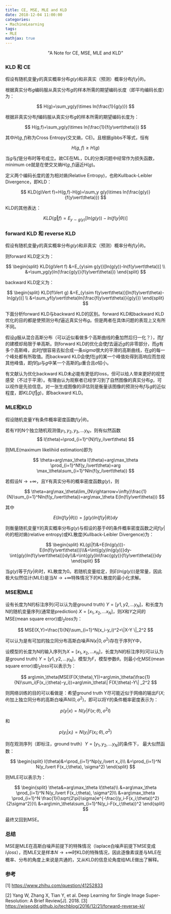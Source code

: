```yaml
---
title: CE, MSE, MLE and KLD
date: 2018-12-04 11:00:00
categories:
- MachineLearning
tags:
- MLE
mathjax: true
---
```


<center>"A Note for CE, MSE, MLE and KLD"</center>

<!-- more -->

### KLD 和 CE

假设有随机变量y的真实概率分布$g(y)$和非真实（预测）概率分布$f(y\vert\theta)$。

根据真实分布$g$编码服从真实分布$g$的样本所需的期望编码长度（即平均编码长度）为：

$$
H(g)=\sum_yg(y)\times ln(\frac{1}{g(y)})
$$

根据非真实分布$f$编码服从真实分布$g$的样本所需的期望编码长度为：

$$
H(g,f)=\sum_yg(y)\times ln(\frac{1}{f(y\vert\theta)})
$$

其中$H(g,f)$称为Cross Entropy(交叉熵，CE)。且根据gibbs不等式，恒有

$$
H(g,f)\ge H(g)
$$

当$g$与$f$是分布时等号成立。故CE在ML，DL的分类问题中经常作为损失函数，minimum ce就是在使交叉熵$H(g,f)$逼近$H(g)$。

定义两个编码长度的差为相对熵(Relative Entropy)，也称Kullback-Leibler Divergence，即KLD：

$$
KLD(g\Vert f)=H(g,f)-H(g)=\sum_y g(y)\times ln(\frac{g(y)}{f(y\vert\theta)})
$$

KLD的其他表达：

$$
KLD(g\Vert f)=E_{y\sim g(y)}[ln(g(y))-ln(f(y\vert\theta))]
$$

### forward KLD 和 reverse KLD

假设有随机变量y的真实概率分布$g(y)$和非真实（预测）概率分布$f(y\vert\theta)$。

则forward KLD定义为：

$$
\begin{split}
KLD(g\Vert f)
&=E_{y\sim g(y)}[ln(g(y))-ln(f(y\vert\theta))]
\\
&=\sum_yg(y)ln(\frac{g(y)}{f(y\vert\theta)})
\end{split}
$$

backward KLD定义为：

$$
\begin{split}
KLD(f\Vert g)
&=E_{y\sim f(y\vert\theta)}[ln(f(y\vert\theta)-ln(g(y))]
\\
&=\sum_yf(y\vert\theta)ln(\frac{f(y\vert\theta)}{g(y)})
\end{split}
$$

下面分析forward KLD与backward KLD的区别。forward KLD和backward KLD优化的目的都是使预测分布$f$逼近真实分布$g$。但是两者在具体问题的表现上又有所不同。

假设$g$服从混合高斯分布（可以近似看做多个高斯曲线的叠加然后归一化？），而$f$的建模却局限于单高斯。则forward KLD的优化会使$f$去逼近$g$的非零部分，而$g$有多个高斯峰，此时$f$很容易去拟合成一条$sigma$很大的平滑的高斯曲线，在$g$的每一个峰处都有所取值。而backward KLD会使$f$在$g$的某一个峰值处得到高响应而忽视其他峰值，即$f$的$\mu$与$g$中某一个高斯的$\mu$重合且$\sigma$较小。

有文献认为优化backward KLD未必能有更低的loss，但可以给人带来更好的视觉感受（不过于平滑）。有理由认为观察者已经学习到了自然图像的真实分布$g$，可以视作是先验信息。对一张生成图像的评估则是衡量该图像的预测分布$f$与$g$的近似程度，即$KLD(f\Vert g)$，即backward KLD。

### MLE和KLD

假设随机变量$Y$有条件概率密度函数$f(y\vert \theta)$。

若有$Y$的N个独立随机观测值$y_1,y_2,y_3,...y_N$，则有似然函数
$$
l(\theta)=\prod_{i=1}^{N}f(y_i\vert\theta)
$$

则MLE(maximum likelihiid estimation)即为

$$
\theta=arg\max_\theta l(\theta)=arg\max_\theta \prod_{i=1}^Nf(y_i\vert\theta)=arg \max_\theta\sum_{i=1}^Nln(f(y_i\vert\theta))
$$

若假设$N\rightarrow+\infty$，且Y有真实分布的概率密度函数$g(y)$，则

$$
\theta=arg\max_\theta\lim_{N\rightarrow+\infty}\frac{1}{N}\sum_{i=1}^Nln(f(y_i\vert\theta))=arg\max_\theta E(ln(f(y\vert\theta)))
$$

其中

$$
E(ln(f(y\vert\theta)))=\int g(y)ln(f(y\vert\theta))dy
$$

则衡量随机变量Y的真实概率分布$g(y)$与假设的基于$\theta$的条件概率密度函数之间$f(y\vert \theta)$的相对熵(relative entropy)或KL散度(Kullback-Leibler Divergence)为：

$$
\begin{split}
KL(g\|f)&=E(ln(g(y)))-E(ln(f(y\vert\theta)))\\&=\int{g(y)ln(g(y))}dy-\int{g(y)ln(f(y\vert\theta))}dy\\&=\int{g(y)ln\frac{g(y)}{f(y\vert\theta)}}dy
\end{split}
$$

当$g(y)$等于$f(y\vert \theta)$时，KL散度为0。若随机变量给定，则$E(ln(g(y)))$是常量，因此极大似然估计(MLE)是当$N\rightarrow+\infty$特殊情况下的KL散度的最小化求解。

### MSE和MLE

设有长度为N的标注序列(可以认为是ground truth) $Y=[y1,y2,...y_N]$，和长度为N的随机变量序列(通常是prediction) $X=[x_1,x_2,...x_N]$，则$X$和$Y$之间的MSE(mean square error)或$l_2 loss$为：

$$
MSE(X,Y)=\frac{1}{N}\sum_{i=1}^N(x_i-y_i)^2=\|X-Y
\|_2^2
$$

可以认为是有可加的独立同分布高斯白噪声$N(\epsilon\vert 0,\sigma^2)​$存在于序列Y中，



设模型的长度为N的输入序列为$X=[x_1,x_2,...x_N]$，长度为N的标注序列(可以认为是ground truth) $Y=[y1,y2,...y_N]$，模型为$F$，模型参数$\theta$。则最小化MSE(mean square error)或$l_2 loss$可以表示为：

$$
arg\min_\theta(MSE(F(X;\theta),Y))=arg\min_\theta(\frac{1}{N}\sum_i(F(x_i;\theta)-y_i))=arg\min_\theta\| F(X;\theta)-Y\| _2^2
$$

则网络训练的目的可以看做是：希望ground truth Y尽可能近似于网络的输出$F(X;\theta)$加上独立同分布的高斯白噪声$N(0,\sigma^2)$，即可以将Y的条件概率密度表示为：

$$
p(y\vert x)=N(y\vert F(x;\theta), \sigma^2I)
$$

和

$$
p(y_i\vert x_i)=N(y_i\vert F(x_i;\theta), \sigma^2)
$$

则在观测序列（即标注，ground truth）$Y=[y_1,y_2,...y_N]$的条件下， 最大似然函数：

$$
\begin{split}
l(\theta)&=\prod_{i=1}^Np(y_i\vert x_i)\\
&=\prod_{i=1}^N N(y_i\vert F(x_i;\theta), \sigma^2)
\end{split}
$$

则MLE可以表示为：

$$
\begin{split}
\theta&=arg\max_\theta l(\theta)\\
&=arg\max_\theta \prod_{i=1}^N N(y_i\vert F(x_i;theta), \sigma^2)\\
&=arg\max_\theta \prod_{i=1}^N \frac{1}{\sqrt{2\pi}\sigma}e^{-\frac{(y_i-F(x_i;\theta))^2}{2\sigma^2}}\\
&=arg\min_\theta\sum_{i=1}^N(y_i-F(x_i;\theta))^2
\end{split}
$$

最终又回到MSE。

### 总结

MSE是MLE在高斯白噪声前提下的特殊情况（laplace白噪声前提下MSE变成$l_1loss$），而MLE又是样本$N\rightarrow+\infty$时KLD的特殊情况，因此逐像素误差与MLE在概率、分布的角度上来说是共通的，又从KLD的信息论角度给MLE做出了解释。



### 参考

[1] https://www.zhihu.com/question/41252833

[2] Yang W, Zhang X, Tian Y, et al. Deep Learning for Single Image Super-Resolution: A Brief Review[J]. 2018.
[3] https://wiseodd.github.io/techblog/2016/12/21/forward-reverse-kl/
